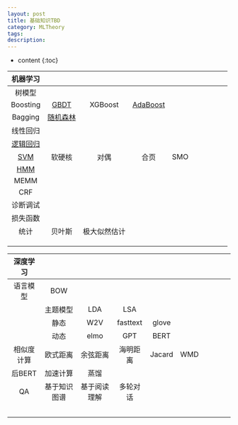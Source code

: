 ```yaml
---
layout: post
title: 基础知识TBD
category: MLTheory
tags: 
description: 
---
```

* content
{:toc}

|机器学习||||||||||
|:---:|:---:|:---:|:---:|:---:|:---:|:---:|:---:|:---:|:---:|
|树模型||||||||||
|Boosting|[GBDT](../GBDT/)|XGBoost|[AdaBoost](../Adaboost/)|||||||
|Bagging|[随机森林](../随机森林)|||||||||
|线性回归||||||||||
|[逻辑回归](../逻辑回归)||||||||||
|[SVM](../SVM)|软硬核|对偶|合页|SMO|||||
|[HMM](../HMM)||||||||||
|MEMM||||||||||
|CRF||||||||||
|诊断调试||||||||||
|损失函数||||||||||
|统计|贝叶斯|极大似然估计||||||||
|||||||||||
|||||||||||
|||||||||||




|深度学习||||||||||
|:---:|:---:|:---:|:---:|:---:|:---:|:---:|:---:|:---:|:---:|
|语言模型|BOW|||||||||
||主题模型|LDA|LSA|||||||
||静态|W2V|fasttext|glove||||||
||动态|elmo|GPT|BERT||||||
|相似度计算|欧式距离|余弦距离|海明距离|Jacard|WMD|||||
|后BERT|加速计算|蒸馏||||||||
|QA|基于知识图谱|基于阅读理解|多轮对话|||||||
|||||||||||
|||||||||||
|||||||||||
|||||||||||
|||||||||||